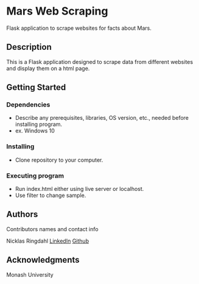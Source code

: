 # Mars Web Scraping

Flask application to scrape websites for facts about Mars.

## Description

This is a Flask application designed to scrape data from different websites and display them on a html page.

## Getting Started

### Dependencies

* Describe any prerequisites, libraries, OS version, etc., needed before installing program.
* ex. Windows 10

### Installing

* Clone repository to your computer.

### Executing program

* Run index.html either using live server or localhost.
* Use filter to change sample.


## Authors

Contributors names and contact info

Nicklas Ringdahl
[LinkedIn](www.linkedin.com/in/nicklas-ringdahl)
[Github](https://github.com/Nicklasringdahl)



## Acknowledgments

Monash University
